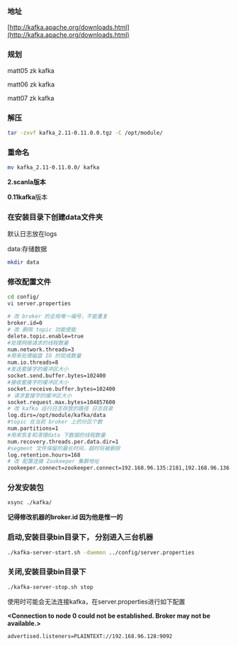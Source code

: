 



​            

### 地址

[http://kafka.apache.org/downloads.html](http://kafka.apache.org/downloads.html)





### 规划

matt05 zk kafka

matt06 zk kafka

matt07 zk kafka





### 解压

```bash
tar -zxvf kafka_2.11-0.11.0.0.tgz -C /opt/module/
```

### 重命名



```bash
mv kafka_2.11-0.11.0.0/ kafka
```

**2.scanla版本**

**0.11kafka**版本

### 在安装目录下创建data文件夹



默认日志放在logs 

data:存储数据

```bash
mkdir data
```

### 修改配置文件

```bash
cd config/
vi server.properties
```



```sh
# 改 broker 的全局唯一编号，不能重复 
broker.id=0
# 改 删除 topic 功能使能 
delete.topic.enable=true 
#处理网络请求的线程数量 
num.network.threads=3 
#用来处理磁盘 IO 的现成数量 
num.io.threads=8 
#发送套接字的缓冲区大小 
socket.send.buffer.bytes=102400 
#接收套接字的缓冲区大小 
socket.receive.buffer.bytes=102400 
# 请求套接字的缓冲区大小 
socket.request.max.bytes=104857600 
# 改 kafka 运行日志存放的路径 日志目录
log.dirs=/opt/module/kafka/data 
#topic 在当前 broker 上的分区个数 
num.partitions=1 
#用来恢复和清理data 下数据的线程数量 
num.recovery.threads.per.data.dir=1 
#segment 文件保留的最长时间，超时将被删除 
log.retention.hours=168 
# 改 配置连接 Zookeeper 集群地址 
zookeeper.connect=zookeeper.connect=192.168.96.135:2181,192.168.96.136:2181,192.168.96.137:2181


```



### 分发安装包

```bash
xsync ./kafka/
```

**记得修改机器的broker.id 因为他是惟一的**





### 启动,安装目录bin目录下， 分别进入三台机器

```bash
./kafka-server-start.sh -daemon ../config/server.properties
```



### 关闭,安装目录bin目录下

```bash
./kafka-server-stop.sh stop
```



使用时可能会无法连接kafka，在server.properties进行如下配置

**<Connection to node 0 could not be established. Broker may not be available.>**

```bash
advertised.listeners=PLAINTEXT://192.168.96.128:9092
```




























